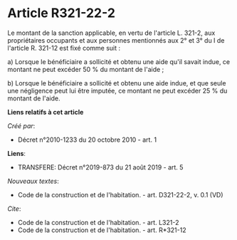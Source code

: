# Article R321-22-2

Le montant de la sanction applicable, en vertu de l'article L. 321-2, aux propriétaires occupants et aux personnes mentionnés
aux 2° et 3° du I de l'article R. 321-12 est fixé comme suit : 

a) Lorsque le bénéficiaire a sollicité et obtenu une aide qu'il savait indue, ce montant ne peut excéder 50 % du montant de
l'aide ; 

b) Lorsque le bénéficiaire a sollicité et obtenu une aide indue, et que seule une négligence peut lui être imputée, ce
montant ne peut excéder 25 % du montant de l'aide.

**Liens relatifs à cet article**

_Créé par_:

  - Décret n°2010-1233 du 20 octobre 2010 - art. 1

**Liens**:

  - TRANSFERE: Décret n°2019-873 du 21 août 2019 - art. 5

_Nouveaux textes_:

  - Code de la construction et de l'habitation. - art. D321-22-2, v. 0.1 (VD)

_Cite_:

  - Code de la construction et de l'habitation. - art. L321-2
  - Code de la construction et de l'habitation. - art. R*321-12
